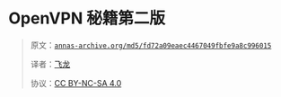 # OpenVPN 秘籍第二版

> 原文：[`annas-archive.org/md5/fd72a09eaec4467049fbfe9a8c996015`](https://annas-archive.org/md5/fd72a09eaec4467049fbfe9a8c996015)
> 
> 译者：[飞龙](https://github.com/wizardforcel)
> 
> 协议：[CC BY-NC-SA 4.0](http://creativecommons.org/licenses/by-nc-sa/4.0/)